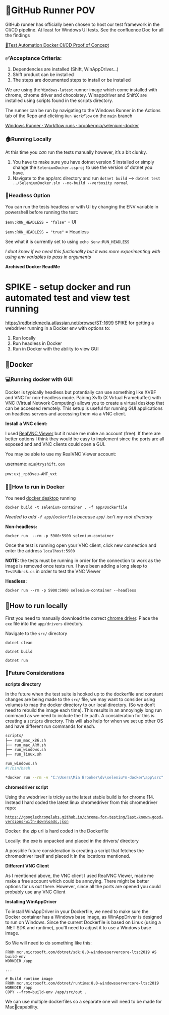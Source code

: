# 👟GitHub Runner POV

GitHub runner has officially been chosen to host our test framework in the CI/CD pipeline. At least for Windows UI tests. See the confluence Doc for all the findings

[🔁Test Automation Docker CI/CD Proof of Concept](https://redbrickmedia.atlassian.net/wiki/spaces/TRON/pages/3032416262/Test+Automation+Docker+CI+CD+Proof+of+Concept)

### ✅Acceptance Criteria:

1. Dependencies are installed (Shift, WinAppDriver…)
2. Shift product can be installed
3. The steps are documented steps to install or be installed

We are using the `Windows-latest` runner image which come installed with chrome, chrome driver and chocolatey. Winappdriver and ShiftX are installed using scripts found in the scripts directory.

The runner can be run by navigating to the Windows Runner in the Actions tab of the Repo and clicking `Run Workflow` on the `main` branch

[Windows Runner · Workflow runs · brookermia/selenium-docker](https://github.com/brookermia/selenium-docker/actions/workflows/runner.yml)

### 🏠Running Locally

At this time you _can_ run the tests manually however, it’s a bit clunky.

1. You have to make sure you have dotnet version 5 installed or simply change the `SeleniumDocker.csproj` to use the version of dotnet you have.
2. Navigate to the app/src directory and run `dotnet build` —> `dotnet test ../SeleniumDocker.sln --no-build --verbosity normal`

### 🤯Headless Option

You can run the tests headless or with UI by changing the ENV variable in powershell before running the test:

`$env:RUN_HEADLESS = "false"` = UI

`$env:RUN_HEADLESS = "true"` = Headless

See what it is currently set to using `echo $env:RUN_HEADLESS`

_I dont know if we need this fuctionality but it was more experimenting with using env variables to pass in arguments_

**Archived Docker ReadMe**

# SPIKE - setup docker and run automated test and view test running

https://redbrickmedia.atlassian.net/browse/ST-1699
SPIKE for getting a webdriver running in a Docker env with options to:

1. Run locally
2. Run headless in Docker
3. Run in Docker with the ability to view GUI

## 🐳Docker

### 💻Running docker with GUI

Docker is typically headless but potentially can use something like XVBF and VNC for non-headless mode. Pairing Xvfb (X Virtual Framebuffer) with VNC (Virtual Network Computing) allows you to create a virtual desktop that can be accessed remotely. This setup is useful for running GUI applications on headless servers and accessing them via a VNC client.

**Install a VNC client:**

I used [RealVNC Viewer](https://www.realvnc.com/en/connect/download/viewer/?__lai_s=0.14206349206349206&__lai_sr=10-14&__lai_sl=l) but it made me make an account (free). If there are better options I think they would be easy to implement since the ports are all exposed and and VNC clients could open a GUI.

You may be able to use my RealVNC Viewer account:

username: `mia@tryshift.com`

pw: `uxj_rpb3veu-AMT_vxt`

### 🏃‍♀️How to run in Docker

You need [docker desktop](https://www.docker.com/products/docker-desktop/) running

`docker build -t selenium-container . -f app/Dockerfile`

_Needed to add `-f app/Dockerfile` because `app/` isn’t my root directory_

**Non-headless:**

`docker run  --rm -p 5900:5900 selenium-container`

Once the test is running open your VNC client, click new connection and enter the address `localhost:5900`

**NOTE:** the tests must be running in order for the connection to work as the image is removed once tests run. I have been adding a long sleep to `TestRdbrck.cs` in order to test the VNC Viewer

**Headless:**

`docker run --rm -p 5900:5900 selenium-container --headless`

## 🏡How to run locally

First you need to manually download the correct [chrome driver](https://googlechromelabs.github.io/chrome-for-testing/last-known-good-versions-with-downloads.json). Place the `exe` file into the `app/drivers` directory.

Navigate to the `src/` directory

`dotnet clean`

`dotnet build`

`dotnet run`

### 🔮Future Considerations

**scripts directory**

In the future when the test suite is hooked up to the dockerfile and constant changes are being made to the `src/` file, we may want to consider using volumes to map the docker directory to our local directory. (So we don’t need to rebuild the image each time).
This results in an annoyingly long run command as we need to include the file path. A consideration for this is creating a `scripts` directory. This will also help for when we set up other OS and have different run commands for each.

```bash
scripts/
├── run_mac_x86.sh
├── run_mac_ARM.sh
├── run_windows.sh
├── run_linux.sh
```

```bash
run_windows.sh
#!/bin/bash

*docker run --rm -v "C:\Users\Mia Brooker\dv\seleniu*m-docker\app\src" -p 5900:5900 selenium-container

```

**chromedriver script**

Using the webdriver is tricky as the latest stable build is for chrome 114. Instead I hard coded the latest linux chromedriver from this chromedriver repo:

[`https://googlechromelabs.github.io/chrome-for-testing/last-known-good-versions-with-downloads.json`](https://googlechromelabs.github.io/chrome-for-testing/last-known-good-versions-with-downloads.json)

Docker: the zip url is hard coded in the Dockerfile

Locally: the exe is unpacked and placed in the drivers/ directory

A possible future consideration is creating a script that fetches the chromedriver itself and placed it in the locations mentioned.

**Different VNC Client**

As I mentioned above, the VNC client I used RealVNC Viewer, made me make a free account which could be annoying. There might be better options for us out there. However, since all the ports are opened you could probably use any VNC Client

**Installing WinAppDriver**

To install WinAppDriver in your Dockerfile, we need to make sure the Docker container has a Windows base image, as WinAppDriver is designed to run on Windows. Since the current Dockerfile is based on Linux (using a .NET SDK and runtime), you'll need to adjust it to use a Windows base image.

So We will need to do something like this:

```
FROM mcr.microsoft.com/dotnet/sdk:8.0-windowsservercore-ltsc2019 AS build-env
WORKDIR /app

...

# Build runtime image
FROM mcr.microsoft.com/dotnet/runtime:8.0-windowsservercore-ltsc2019
WORKDIR /app
COPY --from=build-env /app/src/out .
```

We can use multiple dockerfiles so a separate one will need to be made for Mac🍎capability.
